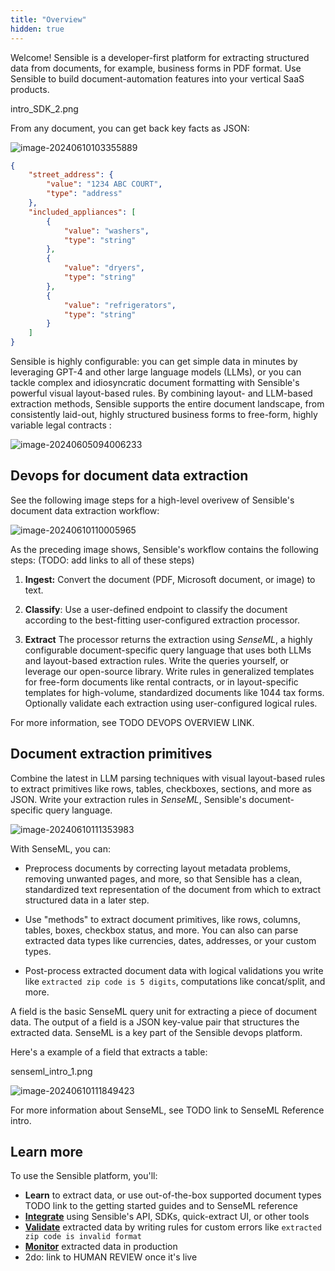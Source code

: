 ```yaml
---
title: "Overview"
hidden: true
---
```


Welcome! Sensible is a developer-first platform for extracting structured data from documents, for example, business forms in PDF format. Use Sensible to build document-automation features into your vertical SaaS products. 

intro_SDK_2.png

From any document, you can get back key facts as JSON:

![image-20240610103355889](C:\Users\franc\AppData\Roaming\Typora\typora-user-images\image-20240610103355889.png)

```json
{
    "street_address": {
        "value": "1234 ABC COURT",
        "type": "address"
    },
    "included_appliances": [
        {
            "value": "washers",
            "type": "string"
        },
        {
            "value": "dryers",
            "type": "string"
        },
        {
            "value": "refrigerators",
            "type": "string"
        }
    ]
}
```

Sensible is highly configurable: you can get simple data in minutes by leveraging GPT-4 and other large language models (LLMs), or you can tackle complex and idiosyncratic document formatting with Sensible's powerful visual layout-based rules. By combining layout- and LLM-based extraction methods, Sensible supports the entire document landscape, from consistently laid-out, highly structured business forms to free-form, highly variable legal contracts :

![image-20240605094006233](C:\Users\franc\AppData\Roaming\Typora\typora-user-images\image-20240605094006233.png)

## Devops for document data extraction

See the following image steps for a high-level overivew of Sensible's document data extraction workflow:

![image-20240610110005965](C:\Users\franc\AppData\Roaming\Typora\typora-user-images\image-20240610110005965.png)

As the preceding image shows, Sensible's workflow contains the following steps: (TODO: add links to all of these steps)

1. **Ingest:** Convert the document (PDF, Microsoft document, or image) to text.

2. **Classify**: Use a user-defined endpoint to classify the document according to the best-fitting user-configured extraction processor.

3. **Extract** The processor returns the extraction using *SenseML*, a highly configurable document-specific query language that uses both LLMs and layout-based extraction rules. Write the queries yourself, or leverage our open-source library. Write rules in generalized templates for free-form documents like rental contracts, or in layout-specific templates for high-volume, standardized documents like 1044 tax forms. Optionally validate each extraction using user-configured logical rules. 

For more information, see TODO DEVOPS OVERVIEW LINK.

## Document extraction primitives

Combine the latest in LLM parsing techniques with visual layout-based rules to extract primitives like rows, tables, checkboxes, sections, and more as JSON. Write your extraction rules in *SenseML*, Sensible's document-specific query language.

![image-20240610111353983](C:\Users\franc\AppData\Roaming\Typora\typora-user-images\image-20240610111353983.png)

With SenseML, you can:

- Preprocess documents by correcting layout metadata problems, removing unwanted pages, and more, so that Sensible has a clean, standardized text representation of the document from which to extract structured data in a later step.

- Use "methods" to extract document primitives, like rows, columns, tables, boxes, checkbox status, and more. You can also can parse extracted data types like currencies, dates, addresses, or your custom types.

- Post-process extracted document data with logical validations you write like `extracted zip code is 5 digits`, computations like concat/split, and more.

  

A field is the basic SenseML query unit for extracting a piece of document data. The output of a field is a JSON key-value pair that structures the extracted data. SenseML is a key part of the Sensible devops platform.

Here's a example of a field that extracts a table:

senseml_intro_1.png

![image-20240610111849423](C:\Users\franc\AppData\Roaming\Typora\typora-user-images\image-20240610111849423.png)

For more information about SenseML, see TODO link to SenseML Reference intro.

## Learn more

To use the Sensible platform, you'll:

- **Learn** to extract data, or use out-of-the-box supported document types TODO link to the getting started guides and to SenseML reference
- [**Integrate**](doc:integrate) using Sensible's API, SDKs, quick-extract UI, or other tools
- [**Validate**](doc:validate-extractions) extracted data by writing rules for custom errors like `extracted zip code is invalid format` 
- [**Monitor**](doc:metrics) extracted data in production 
- 2do: link to HUMAN REVIEW once it's live











